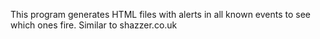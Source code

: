 This program generates HTML files with alerts in all known events to see which ones fire.  Similar to shazzer.co.uk
